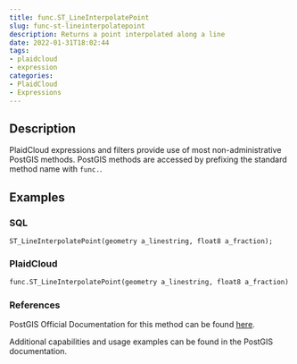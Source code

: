 ```yaml
---
title: func.ST_LineInterpolatePoint
slug: func-st-lineinterpolatepoint
description: Returns a point interpolated along a line
date: 2022-01-31T18:02:44
tags:
- plaidcloud
- expression
categories:
- PlaidCloud
- Expressions
---
```



## Description


PlaidCloud expressions and filters provide use of most non-administrative PostGIS methods. PostGIS methods are accessed by prefixing the standard method name with `func.`.



## Examples


### SQL



```
ST_LineInterpolatePoint(geometry a_linestring, float8 a_fraction);
```


### PlaidCloud



```python
func.ST_LineInterpolatePoint(geometry a_linestring, float8 a_fraction)
```


### References


PostGIS Official Documentation for this method can be found [here](https://postgis.net/docs/manual-3.1/ST_LineInterpolatePoint.html).



Additional capabilities and usage examples can be found in the PostGIS documentation.

